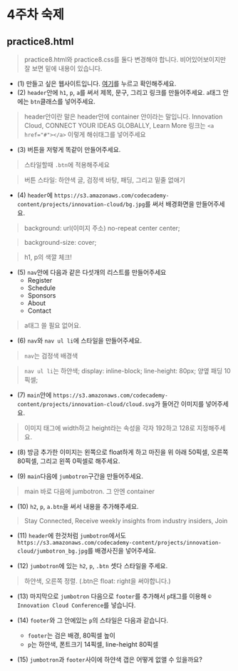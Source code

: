 # 4주차 숙제

## practice8.html

> practice8.html와 practice8.css를 둘다 변경해야 합니다.
> 비어있어보이지만 잘 보면 밑에 내용이 있습니다.

- (1) 만들고 싶은 웹사이트입니다. [여기](https://s3.amazonaws.com/codecademy-content/projects/innovation-cloud/index.html)를 누르고 확인해주세요.
- (2) `header`안에 `h1`, `p`, `a`를 써서 제목, 문구, 그리고 링크를 만들어주세요. `a`태그 안에는 `btn`클래스를 넣어주세요.

> header안이란 말은 header안에 container 안이라는 말입니다.
> Innovation Cloud, CONNECT YOUR IDEAS GLOBALLY, Learn More
> 링크는 `<a href="#"></a>` 이렇게 해쉬태그를 넣어주세요

- (3) 버튼을 저렇게 똑같이 만들어주세요.

> 스타일할때 `.btn`에 적용해주세요

> 버튼 스타일: 하얀색 글, 검정색 바탕, 패딩, 그리고 밑줄 없애기

- (4) `header`에 `https://s3.amazonaws.com/codecademy-content/projects/innovation-cloud/bg.jpg`를 써서 배경화면을 만들어주세요.

> background: url(이미지 주소) no-repeat center center;

> background-size: cover;

> h1, p의 색깔 체크!

- (5) `nav`안에 다음과 같은 다섯개의 리스트를 만들어주세요
  + Register
  + Schedule
  + Sponsors
  + About
  + Contact

> a태그 쓸 필요 없어요.

- (6) `nav`와 `nav ul li`에 스타일을 만들어주세요.

> `nav`는 검정색 배경색

> `nav ul li`는 하얀색; display: inline-block; line-height: 80px; 양옆 패딩 10픽셀;

- (7) `main`안에 `https://s3.amazonaws.com/codecademy-content/projects/innovation-cloud/cloud.svg`가 들어간 이미지를 넣어주세요.

> 이미지 태그에 width하고 height라는 속성을 각자 192하고 128로 지정해주세요.

- (8) 방금 추가한 이미지는 왼쪽으로 float하게 하고 마진을 위 아래 50픽셀, 오른쪽 80픽셀, 그리고 왼쪽 0픽셀로 해주세요.

- (9) `main`다음에 `jumbotron`구간을 만들어주세요.

> main 바로 다음에 jumbotron. 그 안엔 container

- (10) `h2`, `p`, `a.btn`을 써서 내용을 추가해주세요.

> Stay Connected, Receive weekly insights from industry insiders, Join

- (11) `header`에 한것처럼 `jumbotron`에서도 `https://s3.amazonaws.com/codecademy-content/projects/innovation-cloud/jumbotron_bg.jpg`를 배경사진을 넣어주세요.

- (12) `jumbotron`에 있는 `h2`, `p`, `.btn` 셋다 스타일을 주세요.

> 하얀색, 오른쪽 정렬. (.btn은 float: right을 써야합니다.)

- (13) 마지막으로 `jumbotron` 다음으로 `footer`를 추가해서 `p`태그를 이용해 `© Innovation Cloud Conference`를 넣습니다.

- (14) `footer`와 그 안에있는 `p`의 스타일은 다음과 같습니다.
  + `footer`는 검은 배경, 80픽셀 높이
  + `p`는 하얀색, 폰트크기 14픽셀, line-height 80픽셀

- (15) `jumbotron`과 `footer`사이에 하얀색 갭은 어떻게 없앨 수 있을까요?
